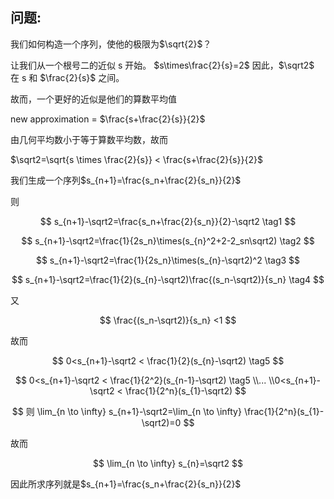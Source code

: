 ## 问题:

我们如何构造一个序列，使他的极限为$\sqrt{2}$？

让我们从一个根号二的近似 s 开始。
$s\times\frac{2}{s}=2$
因此，$\sqrt2$ 在 s 和 $\frac{2}{s}$ 之间。

故而，一个更好的近似是他们的算数平均值

new approximation = $\frac{s+\frac{2}{s}}{2}$

由几何平均数小于等于算数平均数，故而

$\sqrt2=\sqrt{s \times \frac{2}{s}} < \frac{s+\frac{2}{s}}{2}$

我们生成一个序列$s_{n+1}=\frac{s_n+\frac{2}{s_n}}{2}$

则

$$
s_{n+1}-\sqrt2=\frac{s_n+\frac{2}{s_n}}{2}-\sqrt2 \tag1
$$

$$
s_{n+1}-\sqrt2=\frac{1}{2s_n}\times(s_{n}^2+2-2_sn\sqrt2) \tag2
$$

$$
s_{n+1}-\sqrt2=\frac{1}{2s_n}\times(s_{n}-\sqrt2)^2 \tag3
$$

$$
s_{n+1}-\sqrt2=\frac{1}{2}(s_{n}-\sqrt2)\frac{(s_n-\sqrt2)}{s_n} \tag4
$$

又

$$
\frac{(s_n-\sqrt2)}{s_n} <1
$$

故而

$$
0<s_{n+1}-\sqrt2 < \frac{1}{2}(s_{n}-\sqrt2) \tag5
$$

$$
0<s_{n+1}-\sqrt2 < \frac{1}{2^2}(s_{n-1}-\sqrt2) \tag5 \\...
\\0<s_{n+1}-\sqrt2 < \frac{1}{2^n}(s_{1}-\sqrt2)
$$

$$
则 \lim_{n \to \infty} s_{n+1}-\sqrt2=\lim_{n \to \infty} \frac{1}{2^n}(s_{1}-\sqrt2)=0
$$

故而

$$
\lim_{n \to \infty} s_{n}=\sqrt2
$$

因此所求序列就是$s_{n+1}=\frac{s_n+\frac{2}{s_n}}{2}$
